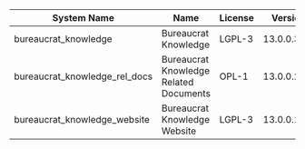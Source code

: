 | System Name | Name | License | Version | Summary | Price |
|---|---|---|---|---|---|
| bureaucrat_knowledge | Bureaucrat Knowledge | LGPL-3 | 13.0.0.36.0 | Bureaucrat Knowledge |  |
| bureaucrat_knowledge_rel_docs | Bureaucrat Knowledge Related Documents | OPL-1 | 13.0.0.2.0 | Bureaucrat Knowledge Related Documents |  |
| bureaucrat_knowledge_website | Bureaucrat Knowledge Website | LGPL-3 | 13.0.0.14.0 | Bureaucrat Knowledge Website |  |
